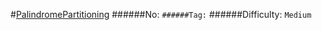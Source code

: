 #[PalindromePartitioning](https://leetcode.com/problems/palindrome-partitioning/)
######No: ``
######Tag: ``
######Difficulty: `Medium`
